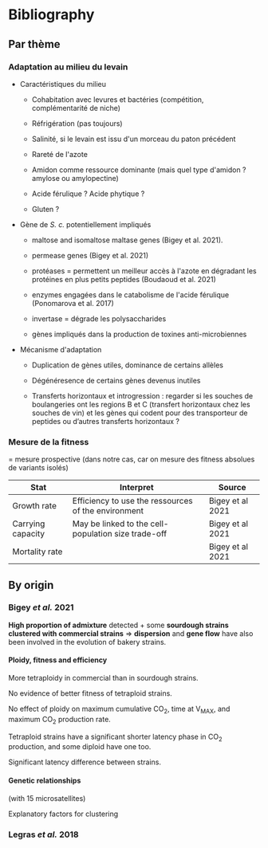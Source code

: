 # Bibliography

## Par thème

### Adaptation au milieu du levain

* Caractéristiques du milieu
  
  * Cohabitation avec levures et bactéries (compétition, complémentarité de niche)
  
  * Réfrigération (pas toujours)
  
  * Salinité, si le levain est issu d'un morceau du paton précédent
  
  * Rareté de l'azote
  
  * Amidon comme ressource dominante (mais quel type d'amidon ? amylose ou amylopectine)
  
  * Acide férulique ? Acide phytique ?
  
  * Gluten ?
- Gène de *S. c.* potentiellement impliqués
  
  - maltose and isomaltose maltase genes (Bigey et al. 2021).
  
  - permease genes (Bigey et al. 2021)
  
  - protéases = permettent un meilleur accès à l'azote en dégradant les protéines en plus petits peptides (Boudaoud et al. 2021)
  
  - enzymes engagées dans le catabolisme de l'acide férulique (Ponomarova et al. 2017)
  
  - invertase = dégrade les polysaccharides
  
  - gènes impliqués dans la production de toxines anti-microbiennes

- Mécanisme d'adaptation
  
  - Duplication de gènes utiles, dominance de certains allèles
  
  - Dégénéresence de certains gènes devenus inutiles
  
  - Transferts horizontaux et introgression : regarder si les souches de boulangeries ont les regions B et C (transfert horizontaux chez les souches de vin) et les gènes qui codent pour des transporteur de peptides ou d’autres transferts horizontaux ?

### Mesure de la fitness

= mesure prospective (dans notre cas, car on mesure des fitness absolues de variants isolés)

| Stat              | Interpret                                           | Source           |
| ----------------- | --------------------------------------------------- | ---------------- |
| Growth rate       | Efficiency to use the ressources of the environment | Bigey et al 2021 |
| Carrying capacity | May be linked to the cell-population size trade-off | Bigey et al 2021 |
| Mortality rate    |                                                     | Bigey et al 2021 |

## By origin

### Bigey *et al.* 2021

**High proportion of admixture** detected + some **sourdough strains clustered with commercial strains** => **dispersion** and **gene flow** have also been involved in the evolution of bakery strains.

#### Ploidy, fitness and efficiency

More tetraploidy in commercial than in sourdough strains.

No evidence of better fitness of tetraploid strains.

No effect of ploidy on maximum cumulative CO<sub>2</sub>, time at V<sub>MAX</sub>, and maximum CO<sub>2</sub> production rate.

Tetraploid strains have a significant shorter latency phase in CO<sub>2</sub> production, and some diploid have one too.

Significant latency difference between strains.

#### Genetic relationships

(with 15 microsatellites)

Explanatory factors for clustering 

### Legras *et al.* 2018
